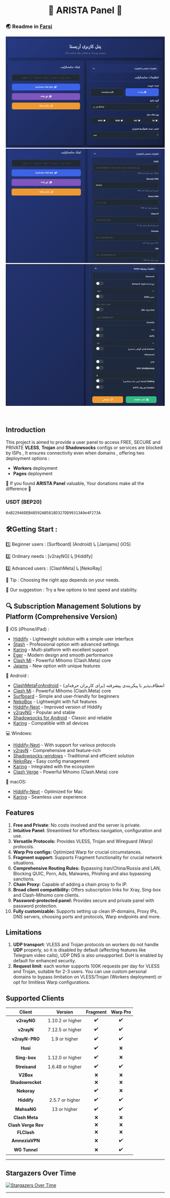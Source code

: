 <h1 align="center">🚀 ARISTA Panel 🚀</h1>

### 🌏 Readme in [Farsi](README_FA.md)

<p align="center">
  <img src="docs/assets/images/panel-overview.jpg">
  <img src="docs/assets/images/panel-overview1.jpg">
  <img src="docs/assets/images/panel-overview2.jpg">
</p>
<br>

## Introduction

This project is aimed to provide a user panel to access FREE, SECURE and PRIVATE **VLESS**, **Trojan** and **Shadowsocks** configs or services are blocked by ISPs , It ensures connectivity even when domains , offering two deployment options :

- **Workers** deployment
- **Pages** deployment

🌟 If you found **ARISTA Panel** valuable, Your donations make all the difference 🌟

### USDT (BEP20)

```text
0xB22946DEB48592AB5818D327DD99313A9e4F273A
```


## 🛠️Getting Start :  

1️⃣ Beginner users : [Surfboard] (Android) یا [Jamjams] (iOS)  

2️⃣ Ordinary needs : [v2rayNG] یا [Hiddify]  

3️⃣ Advanced users : [ClashMeta] یا [NekoRay]


🔹 Tip : Choosing the right app depends on your needs.

🔹 Our suggestion : Try a few options to test speed and stability.
##



## 🔍 Subscription Management Solutions by Platform (Comprehensive Version)  

🍎 iOS (iPhone/iPad) :  
- [Hiddify](https://apps.apple.com/app/hiddify) - Lightweight solution with a simple user interface
- [Stash](https://apps.apple.com/app/stash) - Professional option with advanced settings  
- [Karing](https://apps.apple.com/app/karing) - Multi-platform with excellent support 
- [Eger](https://apps.apple.com/app/egern) - Modern design and smooth performance  
- [Clash Mi](https://apps.apple.com/ru/app/clash-mi/id6744321968) - Powerful Mihomo (Clash.Meta) core
- [Jajams](https://apps.apple.com/app/jamjams) - New option with unique features  

🤖 Android :  
- [ClashMetaForAndroid](https://github.com/MetaCubeX/ClashMetaForAndroid) - انعطاف‌پذیر با پیکربندی پیشرفته (برای کاربران حرفه‌ای)
- [Clash Mi](https://github.com/KaringX/karing/releases) - Powerful Mihomo (Clash.Meta) core
- [Surfboard](https://t.me/surfboardnews) - Simple and user-friendly for beginners  
- [NekoBox](https://github.com/MatsuriDayo/NekoBoxForAndroid) - Lightweight with full features  
- [Hiddify-Next](https://github.com/hiddify/hiddify-next) - Improved version of Hiddify  
- [v2rayNG](https://github.com/2dust/v2rayNG) - Popular and stable  
- [Shadowsocks for Android](https://github.com/shadowsocks/shadowsocks-android) - Classic and reliable  
- [Karing](https://github.com/KaringX/karing/releases/) - Compatible with all devices  

💻 Windows:  
- [Hiddify-Next](https://github.com/hiddify/hiddify-next/releases) - With support for various protocols  
- [v2rayN](https://github.com/2dust/v2rayN) - Comprehensive and feature-rich  
- [Shadowsocks-windows](https://github.com/shadowsocks/shadowsocks-windows) - Traditional and efficient solution  
- [NekoRay](https://github.com/MatsuriDayo/nekoray) - Easy config management  
- [Karing](https://karing.app/download) - Integrated with the ecosystem  
- [Clash Verge](https://github.com/clash-verge-rev/clash-verge-rev/releases) - Powerful Mihomo (Clash.Meta) core

🍏 macOS:  
- [Hiddify-Next](https://github.com/hiddify/hiddify-next/releases) - Optimized for Mac  
- [Karing](https://karing.app/download) - Seamless user experience  

##


## Features

1. **Free and Private**: No costs involved and the server is private.
2. **Intuitive Panel:** Streamlined for effortless navigation, configuration and use.
3. **Versatile Protocols:** Provides VLESS, Trojan and Wireguard (Warp) protocols.
4. **Warp Pro configs:** Optimized Warp for crucial circumstances.
5. **Fragment support:** Supports Fragment functionality for crucial network situations.
6. **Comprehensive Routing Rules:** Bypassing Iran/China/Russia and LAN, Blocking QUIC, Porn, Ads, Malwares, Phishing and also bypassing sanctions.
7. **Chain Proxy:** Capable of adding a chain proxy to fix IP.
8. **Broad client compatibility:** Offers subscription links for Xray, Sing-box and Clash-Mihomo core clients.
9. **Password-protected panel:** Provides secure and private panel with password protection.
10. **Fully customizable:** Supports setting up clean IP-domains, Proxy IPs, DNS servers, choosing ports and protocols, Warp endpoints and more.

## Limitations

1. **UDP transport**: VLESS and Trojan protocols on workers do not handle **UDP** properly, so it is disabled by default (affecting features like Telegram video calls), UDP DNS is also unsupported. DoH is enabled by default for enhanced security.
2. **Request limit**: each worker supports 100K requests per day for VLESS and Trojan, suitable for 2-3 users. You can use custom personal domains to bypass limitation on VLESS/Trojan (Workers deployment) or opt for limitless Warp configurations.



## Supported Clients

|       Client        |     Version      |      Fragment      |      Warp Pro      |
| :-----------------: | :--------------: | :----------------: | :----------------: |
|     **v2rayNG**     | 1.10.2 or higher | :heavy_check_mark: | :heavy_check_mark: |
|     **v2rayN**      | 7.12.5 or higher | :heavy_check_mark: | :heavy_check_mark: |
|   **v2rayN-PRO**    |  1.9 or higher   | :heavy_check_mark: | :heavy_check_mark: |
|      **Husi**       |                  | :heavy_check_mark: |        :x:         |
|    **Sing-box**     | 1.12.0 or higher | :heavy_check_mark: |        :x:         |
|    **Streisand**    | 1.6.48 or higher | :heavy_check_mark: | :heavy_check_mark: |
|      **V2Box**      |                  |        :x:         |        :x:         |
|  **Shadowrocket**   |                  |        :x:         |        :x:         |
|     **Nekoray**     |                  | :heavy_check_mark: |        :x:         |
|     **Hiddify**     | 2.5.7 or higher  | :heavy_check_mark: | :heavy_check_mark: |
|     **MahsaNG**     |   13 or higher   | :heavy_check_mark: | :heavy_check_mark: |
|   **Clash Meta**    |                  |        :x:         |        :x:         |
| **Clash Verge Rev** |                  |        :x:         |        :x:         |
|     **FLClash**     |                  |        :x:         |        :x:         |
|   **AmneziaVPN**    |                  |        :x:         | :heavy_check_mark: |
|    **WG Tunnel**    |                  |        :x:         | :heavy_check_mark: |

---

## Stargazers Over Time

[![Stargazers Over Time](https://starchart.cc/bia-pain-bache/BPB-Worker-Panel.svg?variant=adaptive)](https://starchart.cc/)

---
